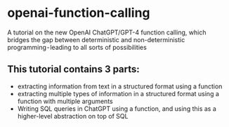 # openai-function-calling
A tutorial on the new OpenAI ChatGPT/GPT-4 function calling, which bridges the gap between deterministic and non-deterministic programming - leading to all sorts of possibilities

## This tutorial contains 3 parts:
 - extracting information from text in a structured format using a function
 - extracting multiple types of information in a structured format using a function with multiple arguments
 - Writing SQL queries in ChatGPT using a function, and using this as a higher-level abstraction on top of SQL
